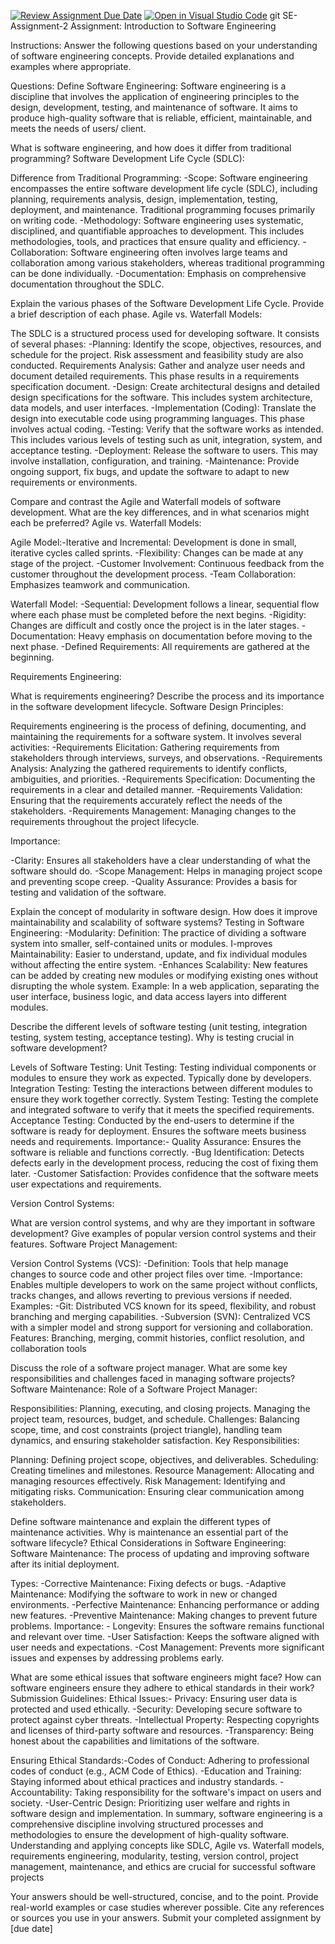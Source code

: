 [![Review Assignment Due Date](https://classroom.github.com/assets/deadline-readme-button-24ddc0f5d75046c5622901739e7c5dd533143b0c8e959d652212380cedb1ea36.svg)](https://classroom.github.com/a/-ucQIGTc)
[![Open in Visual Studio Code](https://classroom.github.com/assets/open-in-vscode-718a45dd9cf7e7f842a935f5ebbe5719a5e09af4491e668f4dbf3b35d5cca122.svg)](https://classroom.github.com/online_ide?assignment_repo_id=15241867&assignment_repo_type=AssignmentRepo)
git  SE-Assignment-2
Assignment: Introduction to Software Engineering

Instructions:
Answer the following questions based on your understanding of software engineering concepts. Provide detailed explanations and examples where appropriate.

Questions:
Define Software Engineering: Software engineering is a discipline that involves the application of engineering principles to the design, development, testing, and maintenance of software. It aims to produce high-quality software that is reliable, efficient, maintainable, and meets the needs of users/ client.

What is software engineering, and how does it differ from traditional programming?
Software Development Life Cycle (SDLC):

Difference from Traditional Programming:
-Scope: Software engineering encompasses the entire software development life cycle (SDLC), including planning, requirements analysis, design, implementation, testing, deployment, and maintenance. Traditional programming focuses primarily on writing code.
-Methodology: Software engineering uses systematic, disciplined, and quantifiable approaches to development. This includes methodologies, tools, and practices that ensure quality and efficiency.
-Collaboration: Software engineering often involves large teams and collaboration among various stakeholders, whereas traditional programming can be done individually.
-Documentation: Emphasis on comprehensive documentation throughout the SDLC.

Explain the various phases of the Software Development Life Cycle. Provide a brief description of each phase.
Agile vs. Waterfall Models:

The SDLC is a structured process used for developing software. It consists of several phases:
-Planning: Identify the scope, objectives, resources, and schedule for the project. Risk assessment and feasibility study are also conducted.
Requirements Analysis: Gather and analyze user needs and document detailed requirements. This phase results in a requirements specification document.
-Design: Create architectural designs and detailed design specifications for the software. This includes system architecture, data models, and user interfaces.
-Implementation (Coding): Translate the design into executable code using programming languages. This phase involves actual coding.
-Testing: Verify that the software works as intended. This includes various levels of testing such as unit, integration, system, and acceptance testing.
-Deployment: Release the software to users. This may involve installation, configuration, and training.
-Maintenance: Provide ongoing support, fix bugs, and update the software to adapt to new requirements or environments.

Compare and contrast the Agile and Waterfall models of software development. What are the key differences, and in what scenarios might each be preferred?
Agile vs. Waterfall Models:

Agile Model:-Iterative and Incremental: Development is done in small, iterative cycles called sprints.
-Flexibility: Changes can be made at any stage of the project.
-Customer Involvement: Continuous feedback from the customer throughout the development process.
-Team Collaboration: Emphasizes teamwork and communication.

Waterfall Model: -Sequential: Development follows a linear, sequential flow where each phase must be completed before the next begins.
-Rigidity: Changes are difficult and costly once the project is in the later stages.
-Documentation: Heavy emphasis on documentation before moving to the next phase.
-Defined Requirements: All requirements are gathered at the beginning.

Requirements Engineering:

What is requirements engineering? Describe the process and its importance in the software development lifecycle.
Software Design Principles:

Requirements engineering is the process of defining, documenting, and maintaining the requirements for a software system. It involves several activities:
-Requirements Elicitation: Gathering requirements from stakeholders through interviews, surveys, and observations.
-Requirements Analysis: Analyzing the gathered requirements to identify conflicts, ambiguities, and priorities.
-Requirements Specification: Documenting the requirements in a clear and detailed manner.
-Requirements Validation: Ensuring that the requirements accurately reflect the needs of the stakeholders.
-Requirements Management: Managing changes to the requirements throughout the project lifecycle.

Importance:

-Clarity: Ensures all stakeholders have a clear understanding of what the software should do.
-Scope Management: Helps in managing project scope and preventing scope creep.
-Quality Assurance: Provides a basis for testing and validation of the software.

Explain the concept of modularity in software design. How does it improve maintainability and scalability of software systems?
Testing in Software Engineering:
-Modularity: Definition: The practice of dividing a software system into smaller, self-contained units or modules.
I-mproves Maintainability: Easier to understand, update, and fix individual modules without affecting the entire system.
-Enhances Scalability: New features can be added by creating new modules or modifying existing ones without disrupting the whole system.
Example: In a web application, separating the user interface, business logic, and data access layers into different modules.

Describe the different levels of software testing (unit testing, integration testing, system testing, acceptance testing). Why is testing crucial in software development?

Levels of Software Testing:
Unit Testing: Testing individual components or modules to ensure they work as expected. Typically done by developers.
Integration Testing: Testing the interactions between different modules to ensure they work together correctly.
System Testing: Testing the complete and integrated software to verify that it meets the specified requirements.
Acceptance Testing: Conducted by the end-users to determine if the software is ready for deployment. Ensures the software meets business needs and requirements.
Importance:- Quality Assurance: Ensures the software is reliable and functions correctly.
-Bug Identification: Detects defects early in the development process, reducing the cost of fixing them later.
-Customer Satisfaction: Provides confidence that the software meets user expectations and requirements.

Version Control Systems:

What are version control systems, and why are they important in software development? Give examples of popular version control systems and their features.
Software Project Management:

Version Control Systems (VCS): -Definition: Tools that help manage changes to source code and other project files over time.
-Importance: Enables multiple developers to work on the same project without conflicts, tracks changes, and allows reverting to previous versions if needed.
Examples: -Git: Distributed VCS known for its speed, flexibility, and robust branching and merging capabilities.
-Subversion (SVN): Centralized VCS with a simpler model and strong support for versioning and collaboration.
Features: Branching, merging, commit histories, conflict resolution, and collaboration tools

Discuss the role of a software project manager. What are some key responsibilities and challenges faced in managing software projects?
Software Maintenance:
Role of a Software Project Manager:

Responsibilities: Planning, executing, and closing projects. Managing the project team, resources, budget, and schedule.
Challenges: Balancing scope, time, and cost constraints (project triangle), handling team dynamics, and ensuring stakeholder satisfaction.
Key Responsibilities:

Planning: Defining project scope, objectives, and deliverables.
Scheduling: Creating timelines and milestones.
Resource Management: Allocating and managing resources effectively.
Risk Management: Identifying and mitigating risks.
Communication: Ensuring clear communication among stakeholders.

Define software maintenance and explain the different types of maintenance activities. Why is maintenance an essential part of the software lifecycle?
Ethical Considerations in Software Engineering:
Software Maintenance: The process of updating and improving software after its initial deployment.

Types:
-Corrective Maintenance: Fixing defects or bugs.
-Adaptive Maintenance: Modifying the software to work in new or changed environments.
-Perfective Maintenance: Enhancing performance or adding new features.
-Preventive Maintenance: Making changes to prevent future problems.
Importance: - Longevity: Ensures the software remains functional and relevant over time.
-User Satisfaction: Keeps the software aligned with user needs and expectations.
-Cost Management: Prevents more significant issues and expenses by addressing problems early.

What are some ethical issues that software engineers might face? How can software engineers ensure they adhere to ethical standards in their work?
Submission Guidelines:
Ethical Issues:- Privacy: Ensuring user data is protected and used ethically.
-Security: Developing secure software to protect against cyber threats.
-Intellectual Property: Respecting copyrights and licenses of third-party software and resources.
-Transparency: Being honest about the capabilities and limitations of the software.

Ensuring Ethical Standards:-Codes of Conduct: Adhering to professional codes of conduct (e.g., ACM Code of Ethics).
-Education and Training: Staying informed about ethical practices and industry standards.
-Accountability: Taking responsibility for the software's impact on users and society.
-User-Centric Design: Prioritizing user welfare and rights in software design and implementation.
In summary, software engineering is a comprehensive discipline involving structured processes and methodologies to ensure the development of high-quality software. Understanding and applying concepts like SDLC, Agile vs. Waterfall models, requirements engineering, modularity, testing, version control, project management, maintenance, and ethics are crucial for successful software projects

Your answers should be well-structured, concise, and to the point.
Provide real-world examples or case studies wherever possible.
Cite any references or sources you use in your answers.
Submit your completed assignment by [due date]
